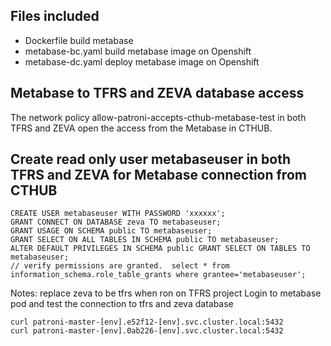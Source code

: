 ## Files included
* Dockerfile build metabase 
* metabase-bc.yaml build metabase image on Openshift
* metabase-dc.yaml deploy metabase image on Openshift

## Metabase to TFRS and ZEVA database access
The network policy allow-patroni-accepts-cthub-metabase-test in both TFRS and ZEVA open the access from the Metabase in CTHUB.

## Create read only user metabaseuser in both TFRS and ZEVA for Metabase connection from CTHUB
```//login zeva database as postgres user, psql zeva
CREATE USER metabaseuser WITH PASSWORD 'xxxxxx';
GRANT CONNECT ON DATABASE zeva TO metabaseuser;
GRANT USAGE ON SCHEMA public TO metabaseuser;
GRANT SELECT ON ALL TABLES IN SCHEMA public TO metabaseuser;
ALTER DEFAULT PRIVILEGES IN SCHEMA public GRANT SELECT ON TABLES TO metabaseuser;
// verify permissions are granted.  select * from information_schema.role_table_grants where grantee='metabaseuser';
```
Notes: replace zeva to be tfrs when ron on TFRS project
Login to metabase pod and test the connection to tfrs and zeva database
```
curl patroni-master-[env].e52f12-[env].svc.cluster.local:5432
curl patroni-master-[env].0ab226-[env].svc.cluster.local:5432
```
